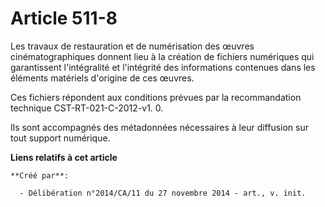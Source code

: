 # Article 511-8

Les travaux de restauration et de numérisation des œuvres cinématographiques donnent lieu à la création de fichiers
numériques qui garantissent l'intégralité et l'intégrité des informations contenues dans les éléments matériels d'origine de
ces œuvres. 

Ces fichiers répondent aux conditions prévues par la recommandation technique CST-RT-021-C-2012-v1. 0. 

Ils sont accompagnés des métadonnées nécessaires à leur diffusion sur tout support numérique.

**Liens relatifs à cet article**

	**Créé par**:

	  - Délibération n°2014/CA/11 du 27 novembre 2014 - art., v. init.
